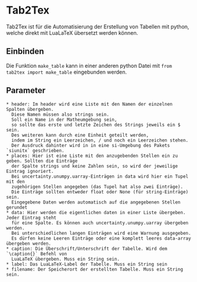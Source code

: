 # Tab2Tex
Tab2Tex ist für die Automatisierung der Erstellung von Tabellen mit python, welche direkt
mit LuaLaTeX übersetzt werden können.

## Einbinden
Die Funktion `make_table` kann in einer anderen python Datei mit
`from tab2tex import make_table`
eingebunden werden.

## Parameter

    * header: Im header wird eine Liste mit den Namen der einzelnen Spalten übergeben.
      Diese Namen müssen also strings sein.
      Soll ein Name in der Matheumgebung sein,
      so sollte das erste und letzte Zeichen des Strings jeweils ein $ sein.
      Des weiteren kann durch eine Einheit geteilt werden,
      indem im String ein Leerzeichen, / und noch ein Leerzeichen stehen.
      Der Ausdruck dahinter wird in in eine si-Umgebung des Pakets `siunitx` geschrieben.
    * places: Hier ist eine Liste mit den anzugebenden Stellen ein zu geben. Sollten die Einträge
      der Spalte strings und keine Zahlen sein, so wird der jeweilige Eintrag ignoriert.
      Bei uncertainty.unumpy.uarray-Einträgen in data wird hier ein Tupel mit den
      zugehörigen Stellen angegeben (das Tupel hat also zwei Einträge).
      Die Einträge sollten entweder float oder None (für string-Einträge) sein.
      Eingegebene Daten werden automatisch auf die angegebenen Stellen gerundet
    * data: Hier werden die eigentlichen daten in einer Liste übergeben. Jeder Eintrag steht
      für eine Spalte. Es können auch uncertainty.unumpy.uarray übergeben werden.
      Bei unterschiedlichen langen Einträgen wird eine Warnung ausgegeben.
      Es dürfen keine Leeren Einträge oder eine komplett leeres data-array übergeben werden.
    * caption: Die Überschrift/Unterschrift der Tabelle. Wird dem `\caption{}` Befehl von
      LuaLaTeX übergeben. Muss ein String sein.
    * label: Das LuaLaTeX-Label der Tabelle. Muss ein String sein
    * filename: Der Speicherort der erstellten Tabelle. Muss ein String sein.
